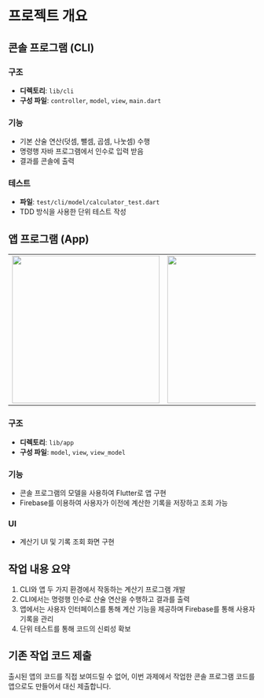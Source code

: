 # 프로젝트 개요

## 콘솔 프로그램 (CLI)

### 구조
- **디렉토리**: `lib/cli`
- **구성 파일**: `controller`, `model`, `view`, `main.dart`

### 기능
- 기본 산술 연산(덧셈, 뺄셈, 곱셈, 나눗셈) 수행
- 명령행 자바 프로그램에서 인수로 입력 받음
- 결과를 콘솔에 출력

### 테스트
- **파일**: `test/cli/model/calculator_test.dart`
- TDD 방식을 사용한 단위 테스트 작성

## 앱 프로그램 (App)
<table>
  <tr>
    <td>
      <img src="https://github.com/jaeyeongjo/calculator/assets/124424829/e5f89216-ec40-4954-b448-32e86d56219b" width="300">
    </td>
    <td>
      <img src="https://github.com/jaeyeongjo/calculator/assets/124424829/b63d7a1b-599a-4f58-9a51-6907a0a9906e" width="300">
    </td>
  </tr>
</table>

### 구조
- **디렉토리**: `lib/app`
- **구성 파일**: `model`, `view`, `view_model`

### 기능
- 콘솔 프로그램의 모델을 사용하여 Flutter로 앱 구현
- Firebase를 이용하여 사용자가 이전에 계산한 기록을 저장하고 조회 가능

### UI
- 계산기 UI 및 기록 조회 화면 구현

## 작업 내용 요약
1. CLI와 앱 두 가지 환경에서 작동하는 계산기 프로그램 개발
2. CLI에서는 명령행 인수로 산술 연산을 수행하고 결과를 출력
3. 앱에서는 사용자 인터페이스를 통해 계산 기능을 제공하며 Firebase를 통해 사용자 기록을 관리
4. 단위 테스트를 통해 코드의 신뢰성 확보

## 기존 작업 코드 제출
출시된 앱의 코드를 직접 보여드릴 수 없어, 이번 과제에서 작업한 콘솔 프로그램 코드를 앱으로도 만들어서 대신 제출합니다.
